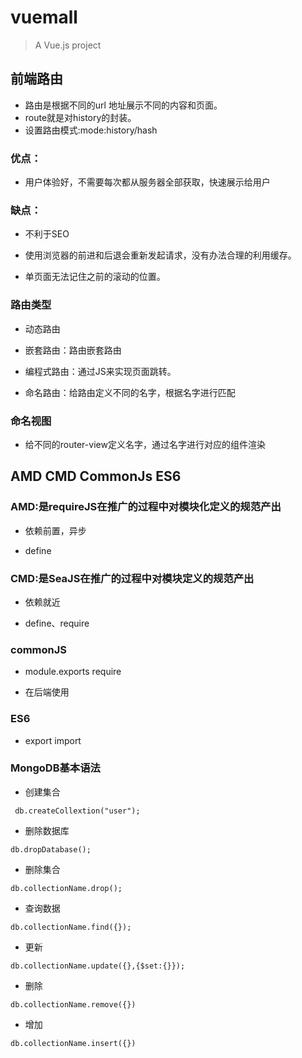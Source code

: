 # vuemall

> A Vue.js project

## 前端路由

- 路由是根据不同的url 地址展示不同的内容和页面。
- route就是对history的封装。
- 设置路由模式:mode:history/hash

### 优点：

- 用户体验好，不需要每次都从服务器全部获取，快速展示给用户

### 缺点：

- 不利于SEO

- 使用浏览器的前进和后退会重新发起请求，没有办法合理的利用缓存。

- 单页面无法记住之前的滚动的位置。

### 路由类型

- 动态路由

- 嵌套路由：路由嵌套路由

- 编程式路由：通过JS来实现页面跳转。

- 命名路由：给路由定义不同的名字，根据名字进行匹配

### 命名视图

- 给不同的router-view定义名字，通过名字进行对应的组件渲染

## AMD CMD CommonJs ES6

### AMD:是requireJS在推广的过程中对模块化定义的规范产出

- 依赖前置，异步

- define

### CMD:是SeaJS在推广的过程中对模块定义的规范产出

- 依赖就近

- define、require

### commonJS

- module.exports require

- 在后端使用

### ES6

- export import

### MongoDB基本语法

- 创建集合

` 
db.createCollextion("user");
`

- 删除数据库

`
db.dropDatabase();
`

- 删除集合

`
db.collectionName.drop();
`

- 查询数据

`
db.collectionName.find({});
`

- 更新

`
db.collectionName.update({},{$set:{}});
`

- 删除

`
db.collectionName.remove({})
`

- 增加

`
db.collectionName.insert({})
`

